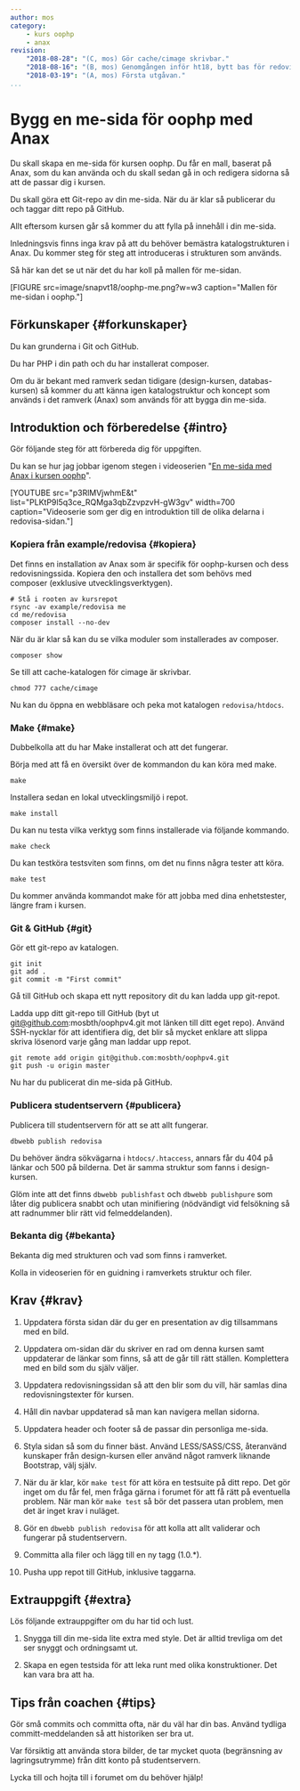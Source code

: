```yaml
---
author: mos
category:
    - kurs oophp
    - anax
revision:
    "2018-08-28": "(C, mos) Gör cache/cimage skrivbar."
    "2018-08-16": "(B, mos) Genomgången inför ht18, bytt bas för redovisa/."
    "2018-03-19": "(A, mos) Första utgåvan."
...
```

Bygg en me-sida för oophp med Anax
===================================

Du skall skapa en me-sida för kursen oophp. Du får en mall, baserat på Anax, som du kan använda och du skall sedan gå in och redigera sidorna så att de passar dig i kursen.

Du skall göra ett Git-repo av din me-sida. När du är klar så publicerar du och taggar ditt repo på GitHub.

Allt eftersom kursen går så kommer du att fylla på innehåll i din me-sida.

Inledningsvis finns inga krav på att du behöver bemästra katalogstrukturen i Anax. Du kommer steg för steg att introduceras i strukturen som används. 

<!--more-->

Så här kan det se ut när det du har koll på mallen för me-sidan.

[FIGURE src=image/snapvt18/oophp-me.png?w=w3 caption="Mallen för me-sidan i oophp."]



Förkunskaper {#forkunskaper}
-----------------------

Du kan grunderna i Git och GitHub.

Du har PHP i din path och du har installerat composer.

Om du är bekant med ramverk sedan tidigare (design-kursen, databas-kursen) så kommer du att känna igen katalogstruktur och koncept som används i det ramverk (Anax) som används för att bygga din me-sida.



Introduktion och förberedelse {#intro}
-----------------------

Gör följande steg för att förbereda dig för uppgiften.

Du kan se hur jag jobbar igenom stegen i videoserien "[En me-sida med Anax i kursen oophp](https://www.youtube.com/playlist?list=PLKtP9l5q3ce_RQMga3qbZzvpzvH-gW3gv)".

[YOUTUBE src="p3RlMVjwhmE&t" list="PLKtP9l5q3ce_RQMga3qbZzvpzvH-gW3gv" width=700 caption="Videoserie som ger dig en introduktion till de olika delarna i redovisa-sidan."]



### Kopiera från example/redovisa {#kopiera}

Det finns en installation av Anax som är specifik för oophp-kursen och dess redovisningssida. Kopiera den och installera det som behövs med composer (exklusive utvecklingsverktygen).

```text
# Stå i rooten av kursrepot
rsync -av example/redovisa me
cd me/redovisa
composer install --no-dev
```

När du är klar så kan du se vilka moduler som installerades av composer.

```text
composer show
```

Se till att cache-katalogen för cimage är skrivbar.

```text
chmod 777 cache/cimage
```

Nu kan du öppna en webbläsare och peka mot katalogen `redovisa/htdocs`.

<!-- Lägg publicera studentservern som nästa steg, likt design-kursen. -->



### Make {#make}

Dubbelkolla att du har Make installerat och att det fungerar.

Börja med att få en översikt över de kommandon du kan köra med make.

```text
make
```

Installera sedan en lokal utvecklingsmiljö i repot.

```text
make install
```

Du kan nu testa vilka verktyg som finns installerade via följande kommando.

```text
make check
```

Du kan testköra testsviten som finns, om det nu finns några tester att köra.

```text
make test
```

Du kommer använda kommandot make för att jobba med dina enhetstester, längre fram i kursen.



### Git & GitHub {#git}

Gör ett git-repo av katalogen.

```text
git init
git add .
git commit -m "First commit"
```

Gå till GitHub och skapa ett nytt repository dit du kan ladda upp git-repot.

Ladda upp ditt git-repo till GitHub (byt ut git@github.com:mosbth/oophpv4.git mot länken till ditt eget repo). Använd SSH-nycklar för att identifiera dig, det blir så mycket enklare att slippa skriva lösenord varje gång man laddar upp repot.

```text
git remote add origin git@github.com:mosbth/oophpv4.git
git push -u origin master
```

Nu har du publicerat din me-sida på GitHub.



### Publicera studentservern {#publicera}

Publicera till studentservern för att se att allt fungerar.

```text
dbwebb publish redovisa
```

Du behöver ändra sökvägarna i `htdocs/.htaccess`, annars får du 404 på länkar och 500 på bilderna. Det är samma struktur som fanns i design-kursen.

Glöm inte att det finns `dbwebb publishfast` och `dbwebb publishpure` som låter dig publicera snabbt och utan minifiering (nödvändigt vid felsökning så att radnummer blir rätt vid felmeddelanden). 



### Bekanta dig {#bekanta}

Bekanta dig med strukturen och vad som finns i ramverket.

Kolla in videoserien för en guidning i ramverkets struktur och filer.



Krav {#krav}
-----------------------

1. Uppdatera första sidan där du ger en presentation av dig tillsammans med en bild.

1. Uppdatera om-sidan där du skriver en rad om denna kursen samt uppdaterar de länkar som finns, så att de går till rätt ställen. Komplettera med en bild som du själv väljer.

1. Uppdatera redovisningssidan så att den blir som du vill, här samlas dina redovisningstexter för kursen.

1. Håll din navbar uppdaterad så man kan navigera mellan sidorna.

1. Uppdatera header och footer så de passar din personliga me-sida.

1. Styla sidan så som du finner bäst. Använd LESS/SASS/CSS, återanvänd kunskaper från design-kursen eller använd något ramverk liknande Bootstrap, välj själv.

1. När du är klar, kör `make test` för att köra en testsuite på ditt repo. Det gör inget om du får fel, men fråga gärna i forumet för att få rätt på eventuella problem. När man kör `make test` så bör det passera utan problem, men det är inget krav i nuläget.

1. Gör en `dbwebb publish redovisa` för att kolla att allt validerar och fungerar på studentservern.

1. Committa alla filer och lägg till en ny tagg (1.0.\*).

1. Pusha upp repot till GitHub, inklusive taggarna.



Extrauppgift {#extra}
-----------------------

Lös följande extrauppgifter om du har tid och lust.

1. Snygga till din me-sida lite extra med style. Det är alltid trevliga om det ser snyggt och ordningsamt ut.

1. Skapa en egen testsida för att leka runt med olika konstruktioner. Det kan vara bra att ha.



Tips från coachen {#tips}
-----------------------

Gör små commits och committa ofta, när du väl har din bas. Använd tydliga committ-meddelanden så att historiken ser bra ut.

Var försiktig att använda stora bilder, de tar mycket quota (begränsning av lagringsutrymme) från ditt konto på studentservern.

Lycka till och hojta till i forumet om du behöver hjälp!
